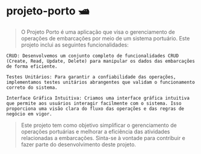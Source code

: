# projeto-porto :motor_boat:
> O Projeto Porto é uma aplicação que visa o gerenciamento de operações de embarcações por meio de um sistema portuário. Este projeto inclui as seguintes funcionalidades:
```
CRUD: Desenvolvemos um conjunto completo de funcionalidades CRUD (Create, Read, Update, Delete) para manipular os dados das embarcações de forma eficiente.

Testes Unitários: Para garantir a confiabilidade das operações, implementamos testes unitários abrangentes que validam o funcionamento correto do sistema.

Interface Gráfica Intuitiva: Criamos uma interface gráfica intuitiva que permite aos usuários interagir facilmente com o sistema. Isso proporciona uma visão clara do fluxo das operações e das regras de negócio em vigor.
```
> Este projeto tem como objetivo simplificar o gerenciamento de operações portuárias e melhorar a eficiência das atividades relacionadas a embarcações. Sinta-se à vontade para contribuir e fazer parte do desenvolvimento deste projeto.

